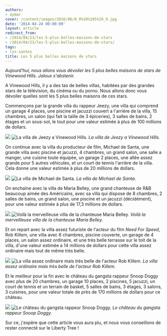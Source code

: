 ```yaml
---
authors:
- aymar
cover: /content/images/2016/06/0_0%20%285%29_9.jpg
date: '2014-04-24 00:00:00'
layout: article
redirect_from:
- /2014/04/23/les-5-plus-belles-maisons-de-stars
- /2014/04/23/les-5-plus-belles-maisons-de-stars/
tags:
- los-santos
title: Les 5 plus belles maisons de stars
---
```



_Aujourd'hui, nous allons vous dévoiler les 5 plus belles maisons de stars de Vinewood Hills. Jaloux s'abstenir._

A Vinewood Hills, il y a des tas de belles villas, habitées par des grandes stars de la télévision, du cinéma ou du porno. Nous allons donc vous dévoiler quelles sont les 5 plus belles maisons de ces stars.

Commençons par la grande villa du rappeur Jeezy, une villa qui comprend un garage 4 places, une piscine et jacuzzi couvert a l'arrière de la villa, 15 chambres, un salon (qui fait la taille de 3 épiceries), 3 salles de bains, 2 étages et un sous-sol, le tout pour une valeur estimée à plus de 100 millions de dollars.

![](/content/images/2016/06/0_0%20%286%29_7.jpg)
![La villa de Jeezy a Vinewood Hills.](/content/images/2016/06/0_0%20%287%29_5.jpg)
_La villa de Jeezy a Vinewood Hills._

On continue avec la villa du producteur de film, Michael de Santa, une grande villa avec piscine et jacuzzi, 4 chambres, un grand salon, une salle a manger, une cuisine toute équipée, un garage 2 places, une allée assez grande pour 5 autres véhicules, et un court de tennis l'arrière de la villa. Cela donne une valeur estimée à plus de 20 millions de dollars.

![](/content/images/2016/06/0_0%20%2814%29_4.jpg)
![La villa de Michael de Santa.](/content/images/2016/06/0_0%20%2815%29_4.jpg)
_La villa de Michael de Santa._

On enchaîne avec la villa de Maria Belley, une grand chanteuse de R&B beaucoup aimée des Américains, avec sa villa qui dispose de 8 chambres, 2 salles de bains, un grand salon, une piscine et un jacuzzi (décidément), pour une valeur estimée à plus de 17,3 millions de dollars.

![](/content/images/2016/06/0_0%20%2812%29_2.jpg)
![Voilà la merveilleuse villa de la chanteuse Maria Belley.](/content/images/2016/06/0_0%20%2813%29_4.jpg)
_Voilà la merveilleuse villa de la chanteuse Maria Belley._

Et on repart avec la villa assez futuriste de l'acteur du film _Need For Speed_, Rob Killem, une villa avec 6 chambres, piscine couverte, un garage de 4 places, un salon assez ordinaire, et une très belle terrasse sur le toit de la villa, d'une valeur estimée a 14 millions de dollars pour cette villa assez ordinaire mais tout de même très belle.

![](/content/images/2016/06/0_0%20%288%29_5.jpg)
![La villa assez ordinaire mais très belle de l'acteur Rob Killem.](/content/images/2016/06/0_0%20%289%29_6.jpg)
_La villa assez ordinaire mais très belle de l'acteur Rob Killem._

Et le meilleur pour la fin avec le château du gangsta rappeur Snoop Doggy avec plus de 20 chambres, un garage 10 places, 2 piscines, 5 jacuzzi, un court de tennis et un terrain de basket, 5 salles de bains, 3 étages, 3 salons, 3 cuisines, pour une valeur totale de près de 170 millions de dollars pour ce château.

![](/content/images/2016/06/0_0%20%2810%29_5.jpg)
![Le château du gangsta rappeur Snoop Doggy.](/content/images/2016/06/0_0%20%2811%29_3.jpg)
_Le château du gangsta rappeur Snoop Doggy._

Sur ce, j'espère que cette article vous aura plu, et nous vous conseillons de rester connecté sur le Liberty Tree !